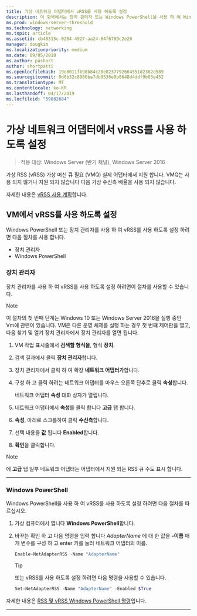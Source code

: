 ```yaml
---
title: 가상 네트워크 어댑터에서 vRSS를 사용 하도록 설정
description: 이 항목에서는 장치 관리자 또는 Windows PowerShell을 사용 하 여 Windows Server에서 vRSS를 사용 하도록 설정 하는 방법을 알아봅니다.
ms.prod: windows-server-threshold
ms.technology: networking
ms.topic: article
ms.assetid: cb48315c-0204-4927-aa24-64f6789c2e20
manager: dougkim
ms.localizationpriority: medium
ms.date: 09/05/2018
ms.author: pashort
author: shortpatti
ms.openlocfilehash: 19e8011fb98b84c20e8237792664551d2362d589
ms.sourcegitcommit: 0d0b32c8986ba7db9536e0b8648d4ddf9b03e452
ms.translationtype: MT
ms.contentlocale: ko-KR
ms.lasthandoff: 04/17/2019
ms.locfileid: "59882684"
---
```

# <a name="enable-vrss-on-a-virtual-network-adapter"></a>가상 네트워크 어댑터에서 vRSS를 사용 하도록 설정

>적용 대상: Windows Server (반기 채널), Windows Server 2016

가상 RSS \(vRSS\) 가상 머신 큐 필요 \(VMQ\) 실제 어댑터에서 지원 합니다. VMQ는 사용 되지 않거나 지원 되지 않습니다 다음 가상 수신측 배율을 사용 되지 않습니다. 

자세한 내용은 [vRSS 사용 계획](vrss-plan.md)합니다.

## <a name="enable-vrss-on-a-vm"></a>VM에서 vRSS를 사용 하도록 설정
 
Windows PowerShell 또는 장치 관리자를 사용 하 여 vRSS를 사용 하도록 설정 하려면 다음 절차를 사용 합니다.

-   장치 관리자
-   Windows PowerShell
  
### <a name="device-manager"></a>장치 관리자

장치 관리자를 사용 하 여 vRSS를 사용 하도록 설정 하려면이 절차를 사용할 수 있습니다.

>[!NOTE]
>이 절차의 첫 번째 단계는 Windows 10 또는 Windows Server 2016을 실행 중인 Vm에 관련이 있습니다. VM은 다른 운영 체제를 실행 하는 경우 첫 번째 제어판을 열고, 다음 찾기 및 열기 장치 관리자에서 장치 관리자를 열면 됩니다.
  
1.  VM 작업 표시줄에서 **검색할 형식을**, 형식 **장치**. 

2.  검색 결과에서 클릭 **장치 관리자**합니다.

3.  장치 관리자에서 클릭 하 여 확장 **네트워크 어댑터가**합니다. 

4.  구성 하 고 클릭 하려는 네트워크 어댑터를 마우스 오른쪽 단추로 클릭 **속성**합니다.<p>네트워크 어댑터 **속성** 대화 상자가 열립니다.

5.  네트워크 어댑터에서 **속성**를 클릭 합니다 **고급** 탭 합니다. 

6.  **속성**, 아래로 스크롤하여 클릭 **수신측**합니다. 

7.  선택 내용을 **값** 됩니다 **Enabled**합니다. 

8.  **확인**을 클릭합니다.
  
> [!NOTE]
> 에 **고급** 탭 일부 네트워크 어댑터는 어댑터에서 지원 되는 RSS 큐 수도 표시 합니다.

---

### <a name="windows-powershell"></a>Windows PowerShell

Windows PowerShell을 사용 하 여 vRSS를 사용 하도록 설정 하려면 다음 절차를 따르십시오.

1. 가상 컴퓨터에서 엽니다 **Windows PowerShell**합니다.

2. 바꾸는 확인 하 고 다음 명령을 입력 합니다 *AdapterName* 에 대 한 값을 **-이름** 매개 변수를 구성 하 고 enter 키를 눌러 네트워크 어댑터의 이름. 
  
   ```PowerShell
   Enable-NetAdapterRSS -Name "AdapterName"
   ```

   >[!TIP]
   >또는 vRSS를 사용 하도록 설정 하려면 다음 명령을 사용할 수 있습니다.
   >```PowerShell
   >Set-NetAdapterRSS -Name "AdapterName" -Enabled $True  
   >```

자세한 내용은 [RSS 및 vRSS Windows PowerShell 명령](vrss-wps.md)입니다.

---